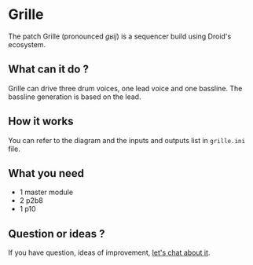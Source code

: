 # Grille

The patch Grille (pronounced _ɡʁij_) is a sequencer build using Droid's
ecosystem.

## What can it do ?

Grille can drive three drum voices, one lead voice and one bassline. The
bassline generation is based on the lead.

## How it works

You can refer to the diagram and the inputs and outputs list in `grille.ini`
file.

## What you need

- 1 master module
- 2 p2b8
- 1 p10

## Question or ideas ?

If you have question, ideas of improvement, [let's chat about it](https://github.com/alienlebarge/droid-grille/discussions).
